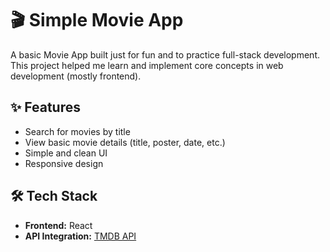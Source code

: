 # 🎬 Simple Movie App

A basic Movie App built just for fun and to practice full-stack development. This project helped me learn and implement core concepts in web development (mostly frontend).

## ✨ Features

- Search for movies by title
- View basic movie details (title, poster, date, etc.)
- Simple and clean UI
- Responsive design

## 🛠 Tech Stack

- **Frontend:** React
- **API Integration:** [TMDB API](https://www.themoviedb.org/) 


